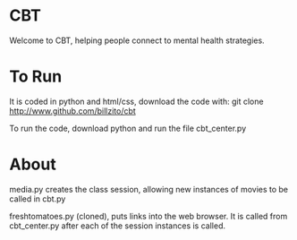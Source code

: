 # CBT
Welcome to CBT, helping people connect to mental health strategies. 

# To Run
It is coded in python and html/css, download the code with: git clone http://www.github.com/billzito/cbt

To run the code, download python and run the file cbt_center.py

# About
media.py creates the class session, allowing new instances of movies to be called in cbt.py

freshtomatoes.py (cloned), puts links into the web browser. It is called from cbt_center.py after each of the session instances is called.
